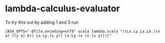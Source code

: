lambda-calculus-evaluator
=========================

To try this out by adding 1 and 3 run

    JAVA_OPTS="-Dfile.encoding=utf8" scala lambda.scala "((Lx.Ly.La.Lb.((x a) ((y a) b)) Lx.Ly.(x y)) Lx.Ly.(x (x (x y))))"
